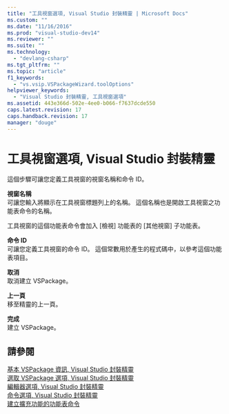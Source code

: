 ```yaml
---
title: "工具視窗選項, Visual Studio 封裝精靈 | Microsoft Docs"
ms.custom: ""
ms.date: "11/16/2016"
ms.prod: "visual-studio-dev14"
ms.reviewer: ""
ms.suite: ""
ms.technology: 
  - "devlang-csharp"
ms.tgt_pltfrm: ""
ms.topic: "article"
f1_keywords: 
  - "vs.vsip.VSPackageWizard.toolOptions"
helpviewer_keywords: 
  - "Visual Studio 封裝精靈, 工具視窗選項"
ms.assetid: 443e366d-502e-4ee0-b066-f7637dcde550
caps.latest.revision: 17
caps.handback.revision: 17
manager: "douge"
---
```

# 工具視窗選項, Visual Studio 封裝精靈
這個步驟可讓您定義工具視窗的視窗名稱和命令 ID。  
  
 **視窗名稱**  
 可讓您輸入將顯示在工具視窗標題列上的名稱。 這個名稱也是開啟工具視窗之功能表命令的名稱。  
  
 工具視窗的這個功能表命令會加入 \[檢視\] 功能表的 \[其他視窗\] 子功能表。  
  
 **命令 ID**  
 可讓您定義工具視窗的命令 ID。 這個常數用於產生的程式碼中，以參考這個功能表項目。  
  
 **取消**  
 取消建立 VSPackage。  
  
 **上一頁**  
 移至精靈的上一頁。  
  
 **完成**  
 建立 VSPackage。  
  
## 請參閱  
 [基本 VSPackage 資訊, Visual Studio 封裝精靈](../misc/basic-vspackage-information-visual-studio-package-wizard.md)   
 [選取 VSPackage 選項, Visual Studio 封裝精靈](../misc/select-vspackage-options-visual-studio-package-wizard.md)   
 [編輯器選項, Visual Studio 封裝精靈](../misc/editor-options-visual-studio-package-wizard.md)   
 [命令選項, Visual Studio 封裝精靈](../misc/command-options-visual-studio-package-wizard.md)   
 [建立擴充功能的功能表命令](../extensibility/creating-an-extension-with-a-menu-command.md)